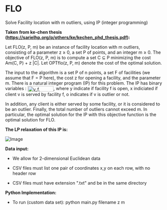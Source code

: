 # FLO
Solve Facility location with m outliers, using IP (integer programming)

**Taken from ke-chen thesis (https://sarielhp.org/p/others/ke/kechen_phd_thesis.pdf):**

Let FLO(z, P, m) be an instance of facility location with m outliers, consisting of a parameter z ≥ 0, a set P of points, and an integer m ≥ 0.
The objective of FLO(z, P, m) is to compute a set C ⊆ P minimizing the cost Am(C, P) + z |C|. Let
OPTflo(z, P, m) denote the cost of the optimal solution.

The input to the algorithm is a set P of n points, a set F of facilities (we assume that F = P here),
the cost z for opening a facility, and the parameter m. 
There is a natural integer program (IP) for this problem. The IP has binary variables :
<img src="http://www.sciweavers.org/tex2img.php?eq=y_f%2C%20x_%7Bvf%7D%2C%20o_v&bc=White&fc=Black&im=jpg&fs=12&ff=arev&edit=0" align="center" border="0" alt="y_f, x_{vf}, o_v" width="83" height="18" />, where y indicate if facility f is open, x indiciated if client v is served by facility f, o indicates if v is outlier or not.

In addition, any client is either served by some facility, or it is considered to be an outlier. Finally, the total number of outliers cannot exceed m. In particular, the optimal solution for the IP with this objective function is the optimal solution for FLO.

**The LP relaxation of this IP is:**

![Image](http://www.sciweavers.org/upload/Tex2Img_1631528530/render.png)

**Data input:**

* We allow for 2-dimensional Euclidean data

* CSV files must list one pair of coordinates x,y on each row, with no header row

* CSV files must have extension ".txt" and be in the same directory

**Python Implementation:**

* To run (custom data set): python main.py filename z m
